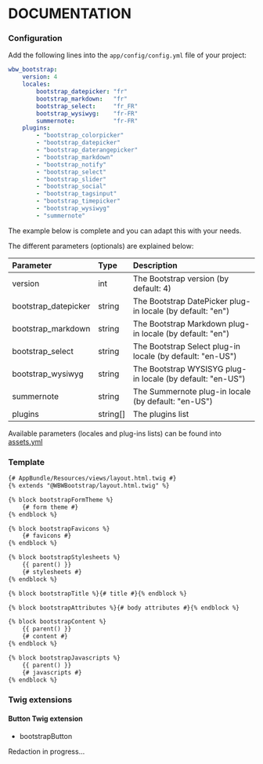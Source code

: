 DOCUMENTATION
=============

### Configuration

Add the following lines into the `app/config/config.yml` file of your project:

```yaml
wbw_bootstrap:
    version: 4
    locales:
        bootstrap_datepicker: "fr"
        bootstrap_markdown:   "fr"
        bootstrap_select:     "fr_FR"
        bootstrap_wysiwyg:    "fr-FR"
        summernote:           "fr-FR"
    plugins:
        - "bootstrap_colorpicker"
        - "bootstrap_datepicker"
        - "bootstrap_daterangepicker"
        - "bootstrap_markdown"
        - "bootstrap_notify"
        - "bootstrap_select"
        - "bootstrap_slider"
        - "bootstrap_social"
        - "bootstrap_tagsinput"
        - "bootstrap_timepicker"
        - "bootstrap_wysiwyg"
        - "summernote"
```

The example below is complete and you can adapt this with your needs.

The different parameters (optionals) are explained below:

| Parameter            | Type     | Description                                                |
|:---------------------|:---------|:-----------------------------------------------------------|
| version              | int      | The Bootstrap version (by default: 4)                      |
| bootstrap_datepicker | string   | The Bootstrap DatePicker plug-in locale (by default: "en") |
| bootstrap_markdown   | string   | The Bootstrap Markdown plug-in locale (by default: "en")   |
| bootstrap_select     | string   | The Bootstrap Select plug-in locale (by default: "en-US")  | 
| bootstrap_wysiwyg    | string   | The Bootstrap WYSISYG plug-in locale (by default: "en-US") | 
| summernote           | string   | The Summernote plug-in locale (by default: "en-US")        |
| plugins              | string[] | The plugins list                                           |

Available parameters (locales and plug-ins lists) can be found into [assets.yml](../config/assets.yml)

### Template

```html
{# AppBundle/Resources/views/layout.html.twig #}
{% extends "@WBWBootstrap/layout.html.twig" %}

{% block bootstrapFormTheme %}
    {# form theme #}
{% endblock %}

{% block bootstrapFavicons %}
    {# favicons #}
{% endblock %}

{% block bootstrapStylesheets %}
    {{ parent() }}
    {# stylesheets #}
{% endblock %}

{% block bootstrapTitle %}{# title #}{% endblock %}

{% block bootstrapAttributes %}{# body attributes #}{% endblock %}

{% block bootstrapContent %}
    {{ parent() }}
    {# content #}
{% endblock %}

{% block bootstrapJavascripts %}
    {{ parent() }}
    {# javascripts #}
{% endblock %}
```

### Twig extensions

#### Button Twig extension

- bootstrapButton

Redaction in progress...
